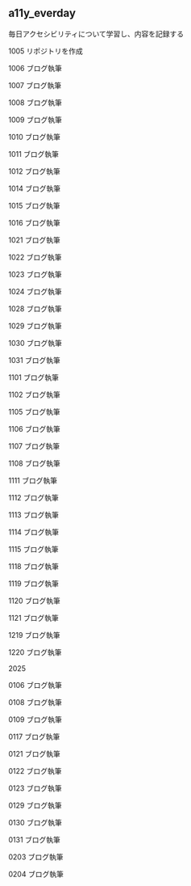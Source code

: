 ## a11y_everday

毎日アクセシビリティについて学習し、内容を記録する

1005
リポジトリを作成

1006
ブログ執筆

1007
ブログ執筆

1008
ブログ執筆

1009
ブログ執筆

1010
ブログ執筆

1011
ブログ執筆

1012
ブログ執筆

1014
ブログ執筆

1015
ブログ執筆

1016
ブログ執筆

1021
ブログ執筆

1022
ブログ執筆

1023
ブログ執筆

1024
ブログ執筆

1028
ブログ執筆

1029
ブログ執筆

1030
ブログ執筆

1031
ブログ執筆

1101
ブログ執筆  

1102
ブログ執筆

1105
ブログ執筆

1106
ブログ執筆

1107
ブログ執筆

1108
ブログ執筆

1111
ブログ執筆

1112
ブログ執筆

1113
ブログ執筆

1114
ブログ執筆

1115
ブログ執筆

1118
ブログ執筆

1119
ブログ執筆

1120
ブログ執筆

1121
ブログ執筆

1219
ブログ執筆

1220
ブログ執筆

2025

0106
ブログ執筆

0108
ブログ執筆

0109
ブログ執筆

0117
ブログ執筆

0121
ブログ執筆

0122
ブログ執筆

0123
ブログ執筆

0129
ブログ執筆

0130
ブログ執筆

0131
ブログ執筆

0203
ブログ執筆

0204
ブログ執筆
